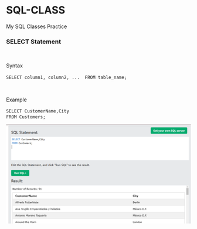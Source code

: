 # SQL-CLASS
My SQL Classes Practice

### SELECT Statement
</br>

Syntax
</br>

``
SELECT column1, column2, ... 
FROM table_name;
``

</br>

Example

```
SELECT CustomerName,City 
FROM Customers;
```

![SELECT](./sql_select.png)
